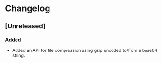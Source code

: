 # Changelog

## [Unreleased]

### Added

- Added an API for file compression using gzip encoded to/from a base64 string.
